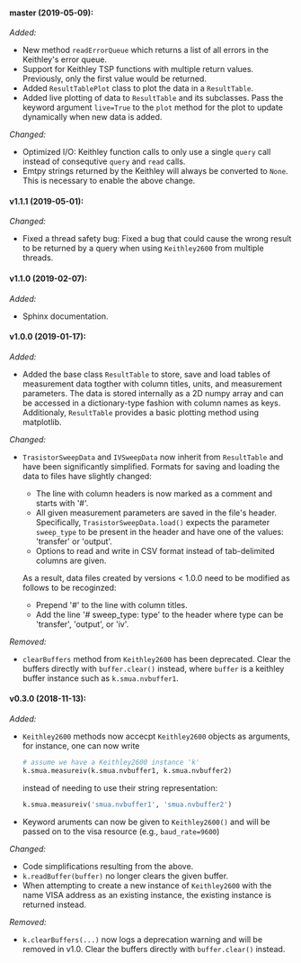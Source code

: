 #### master (2019-05-09):
_Added:_

- New method `readErrorQueue` which returns a list of all errors in the Keithley's error queue.
- Support for Keithley TSP functions with multiple return values. Previously, only the first value would be returned.
- Added `ResultTablePlot` class to plot the data in a `ResultTable`.
- Added live plotting of data to `ResultTable` and its subclasses. Pass the keyword argument `live=True` to the `plot` method for the plot to update dynamically when new data is added.

_Changed:_

- Optimized I/O: Keithley function calls to only use a single `query` call instead of consequtive `query` and `read` calls.
- Emtpy strings returned by the Keithley will always be converted to `None`. This is necessary to enable the above change.

#### v1.1.1 (2019-05-01):
_Changed:_

- Fixed a thread safety bug: Fixed a bug that could cause the wrong result to be returned by a query when using `Keithley2600` from multiple threads.

#### v1.1.0 (2019-02-07):
_Added:_

- Sphinx documentation.

#### v1.0.0 (2019-01-17):
_Added:_

- Added the base class `ResultTable` to store, save and load tables of measurement data togther with column titles, units, and measurement parameters. The data is stored internally as a 2D numpy array and can be accessed in a dictionary-type fashion with column names as keys. Additionaly, `ResultTable` provides a basic plotting method using matplotlib.

_Changed:_

- `TrasistorSweepData` and `IVSweepData` now inherit from `ResultTable` and have been significantly simplified. Formats for saving and loading the data to files have slightly changed:

	- The line with column headers is now  marked as a comment and starts with '#'.
	- All given measurement parameters are saved in the file's header. Specifically, `TrasistorSweepData.load()` expects the parameter     `sweep_type` to be present in the header and
	  have one of the values: 'transfer' or 'output'.
	- Options to read and write in CSV format instead of tab-delimited columns are given.

	As a result, data files created by versions < 1.0.0 need to be modified as follows to be recoginzed:

	- Prepend '#' to the line with column titles.
	- Add the line '# sweep_type: type' to the header where type can be 'transfer', 'output', or 'iv'.

_Removed:_

- `clearBuffers` method from `Keithley2600` has been deprecated. Clear the buffers directly with `buffer.clear()` instead, where `buffer` is a keithley buffer instance such as `k.smua.nvbuffer1`.

#### v0.3.0 (2018-11-13):
_Added:_

- `Keithley2600` methods now accecpt `Keithley2600` objects as arguments, for instance, one can now write
  ```python
  # assume we have a Keithley2600 instance 'k'
  k.smua.measureiv(k.smua.nvbuffer1, k.smua.nvbuffer2)
  ```
  instead of needing to use their string representation:
  ```python
  k.smua.measureiv('smua.nvbuffer1', 'smua.nvbuffer2')
  ```
- Keyword aruments can now be given to `Keithley2600()` and will be passed on to the visa resource (e.g., `baud_rate=9600`)

_Changed:_

- Code simplifications resulting from the above.
- `k.readBuffer(buffer)` no longer clears the given buffer.
- When attempting to create a new instance of `Keithley2600` with the name VISA address as an existing instance, the existing instance is returned instead.

_Removed:_

- `k.clearBuffers(...)` now logs a deprecation warning and will be removed in v1.0. Clear the buffers directly with `buffer.clear()` instead.
